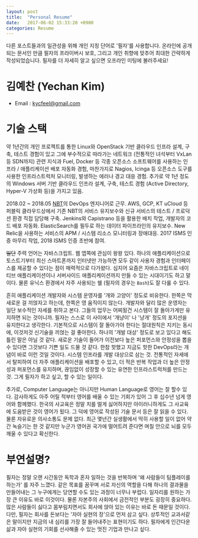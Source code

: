 ```yaml
---
layout: post
title:  "Personal Resume"
date:   2017-06-02 15:33:20 +0900
categories: Resume
---
```


다른 포스트들과의 일관성을 위해 개인 지칭 단어로 '필자'를 사용합니다. 온라인에 공개되는 문서인 만큼 필자의 프라이버시 보호, 그리고 개인 취향에 맞추어 최대한 간략하게 작성되었습니다. 필자를 더 자세히 알고 싶으면 오프라인 미팅에 불러주세요!

김예찬 (Yechan Kim)
========================

- Email : kycfeel@gmail.com

기술 스택
========================

약 1년간의 개인 프로젝트를 통한 Linux와 OpenStack 기반 클라우드 인프라 설계, 구축, 테스트 경험이 있고 그에 부수적으로 따라가는 네트워크 (전통적인 녀석부터 VxLan 등 SDN까지) 관련 지식과 Fuel, Docker 등 각종 오픈소스 소프트웨어를 사용하는 인프라 / 애플리케이션 배포 자동화 경험, 마찬가지로 Nagios, Icinga 등 오픈소스 도구를 사용한 인프라스트럭처 모니터링, 발생하는 에러나 경고 대응 경험. 추가로 약 1년 정도의 Windows 서버 기반 클라우드 인프라 설계, 구축, 테스트 경험 (Active Directory, Hyper-V 가상화 등)을 가지고 있음.

2018.02 ~ 2018.05 [NBT](nbt.com)의 DevOps 엔지니어로 근무. AWS, GCP, KT uCloud 등 퍼블릭 클라우드상에서 기존 NBT의 서비스 유지보수와 신규 서비스의 테스트 / 프로덕션 환경 직접 담당해 구축. Jenkins와 Capistrano 등을 활용한 배치 작업, 개발자의 코드 배포 자동화. ElasticSearch를 필두로 하는 데이터 파이프라인의 유지보수. New Relic을 사용하는 서비스의 APM / 시스템 리소스 모니터링과 장애대응. 2017 ISMS 인증 마무리 작업, 2018 ISMS 인증 초반에 참여.

~~일단~~ 주력 언어는 자바스크립트. 웹 앱쪽에 관심이 왕왕 있다. 하나의 애플리케이션으로 토스트기부터 최신 스마트폰까지 인터넷만 가능하면 모두 같이 사용자 경험과 인터페이스를 제공할 수 있다는 점이 매력적으로 다가왔다. 심지어 요즘은 자바스크립트로 네이티브 애플리케이션이나 서버사이드 애플리케이션까지 만들 수 있는 시대이기도 하고 말이다. 물론 유닉스 환경에서 자주 사용되는 쉘 (필자의 경우는 `Bash`)도 잘 다룰 수 있다.

흔히 애플리케이션 개발자와 시스템 운영자를 '개와 고양이' 정도로 비유한다. 한쪽은 막 새로운 걸 끼얹자고 하는데, 한쪽은 영 움직이지 않는다. 개발자와 달리 많은 운영자는 일단 보수적인 자세를 취하고 본다. 그들의 업무는 어찌됬건 시스템이 잘 돌아가게만 유지하면 되는 것이니까. 필자는 스스로 이 사이에서 '개냥이' 나 '냥개' 정도의 포지션을 유지한다고 생각한다. 기본적으로 시스템이 잘 돌아가야 한다는 절대원칙은 지키는 동시에, 이것저것 신기술을 끼얹는 걸 좋아한다. 하나의 '개발 대상' 정도로 보고 있다고 해도 틀린 말은 아닐 것 같다. 새로운 기술이 들어가 이전보다 높은 퍼포먼스와 안정성을 뽑을 수 있다면 그것보다 기쁜 일도 드물 것 같다. 한참 핫했고 지금도 핫한 DevOps라는 개념이 바로 이런 것일 것이다. 시스템 인프라를 개발 대상으로 삼는 것. 전통적인 자세에서 탈피하여 더 자주 애플리케이션을 배포할 수 있고, 더 적은 반복 작업과 더 높은 안정성과 퍼포먼스를 유지하며, 끊임없이 성장할 수 있는 유연한 인프라스트럭처를 만드는 것. 그게 필자가 하고 싶고, 할 수 있는 일이다.

추가로, Computer Language는 아니지만 Human Language로 영어는 잘 할수 있다. 감사하게도 아주 어릴 적부터 영어를 배울 수 있는 기회가 있어 그 후 십수년 넘게 영어와 함께했다. 한국의 사교육은 정말 치를 떨게 싫어하지만 아이러니하게도 그 사교육에 도움받은 것이 영어가 됬다. 그 덕에 영어로 작성된 기술 문서 등은 잘 읽을 수 있다. 물론 자유로운 의사소통도 문제 없다. 최근 몇년간 실생활에서 딱히 사용할 일이 없어 약간 녹슬기는 한 것 같지만 누군가 영어권 국가에 떨어트려 준다면 며칠 안으로 뇌를 모두 깨울 수 있다고 확신한다.

부연설명?
========================

필자는 정말 오랜 시간동안 독학과 혼자 일하는 것을 반복하며 '왜 사람들이 팀플레이를 하는가' 를 자주 느꼈다. 같은 목표를 꿈꾸며 서로 자신의 역할을 다해 하나의 결과물을 만들어내는 그 누구에게는 당연할 수도 있는 과정이 너무나 부럽다. 일자리를 원하는 가장 큰 이유도 바로 이것이다. 물론 자본주의 사회에서 금전적인 부분도 굉장히 중요하다. 많은 사람들이 싫다고 몸부림치면서도 회사에 앉아 있는 이유는 바로 돈 때문일 것이다. 다만, 필자는 회사를 돈보다는 '자아 실현의 장'으로 먼저 삼고 싶다. 상투적인 교과서같은 말이지만 지금의 내 심리를 가장 잘 들어내주는 표현이기도 하다. 필자에게 인간다운 삶과 자아 실현의 기회를 선사해줄 수 있는 멋진 기업과 만나고 싶다.
